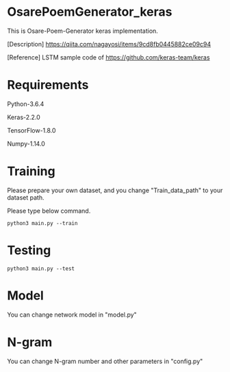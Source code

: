 # OsarePoemGenerator_keras

This is Osare-Poem-Generator keras implementation.

[Description]
https://qiita.com/nagayosi/items/9cd8fb0445882ce09c94

[Reference] LSTM sample code of https://github.com/keras-team/keras


# Requirements
Python-3.6.4

Keras-2.2.0

TensorFlow-1.8.0

Numpy-1.14.0

# Training
Please prepare your own dataset, and you change "Train_data_path" to your dataset path.

Please type below command.

```
python3 main.py --train
```

# Testing

```
python3 main.py --test
```

# Model
You can change network model in "model.py"

# N-gram
You can change N-gram number and other parameters in "config.py"